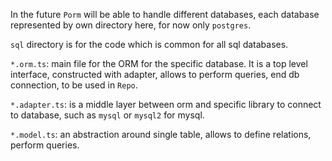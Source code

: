In the future `Porm` will be able to handle different databases, each database represented by own directory here, for now only `postgres`.

`sql` directory is for the code which is common for all sql databases.

`*.orm.ts`: main file for the ORM for the specific database. It is a top level interface, constructed with adapter, allows to perform queries, end db connection, to be used in `Repo`.

`*.adapter.ts`: is a middle layer between orm and specific library to connect to database, such as `mysql` or `mysql2` for mysql.

`*.model.ts`: an abstraction around single table, allows to define relations, perform queries.
